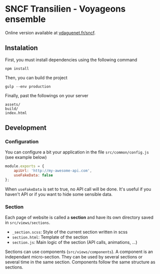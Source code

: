 SNCF Transilien - Voyageons ensemble
====================================
Online version available at [vdaguenet.fr/sncf](http://vdaguenet.fr/sncf).

## Instalation
First, you must install dependencies using the following command
```
npm install
```
Then, you can build the project
```
gulp --env production
```
Finally, past the followings on your server
```
assets/
build/
index.html
```

## Development
### Configuration
You can configure a bit your application in the file `src/common/config.js` (see example below)
```js
module.exports = {
    apiUrl: 'http://my-awesome-api.com',
    useFakeData: false
};
```
When `useFakeData` is set to true, no API call will be done. It's useful if you haven't API or if you want to hide some sensible data.

### Section
Each page of website is called a **section** and have its own directory saved in `src/views/sections`.

- `_section.scss`: Style of the current section written in scss
- `section.html`: Template of the section
- `section.js`: Main logic of the section (API calls, animations, ...)

Sections can use components (`src/views/components`). A component is an independant micro-section. They can be used by several sections or several time in the same section. Components follow the same structure as sections.